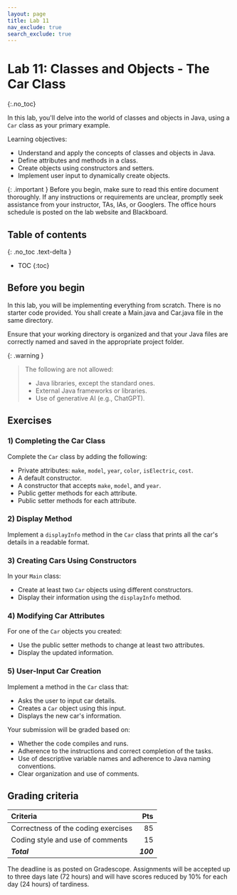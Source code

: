 ```yaml
---
layout: page
title: Lab 11
nav_exclude: true
search_exclude: true
---
```


# Lab 11: Classes and Objects - The Car Class
{:.no_toc}

In this lab, you'll delve into the world of classes and objects in Java, using a `Car` class as your primary example.

Learning objectives:
- Understand and apply the concepts of classes and objects in Java.
- Define attributes and methods in a class.
- Create objects using constructors and setters.
- Implement user input to dynamically create objects.

{: .important }
Before you begin, make sure to read this entire document thoroughly. If any instructions or requirements are unclear, promptly seek assistance from your instructor, TAs, IAs, or Googlers. The office hours schedule is posted on the lab website and Blackboard.

## Table of contents
{: .no_toc .text-delta }

- TOC
{:toc}

## Before you begin

In this lab, you will be implementing everything from scratch. There is no starter code provided. You shall create a Main.java and Car.java file in the same directory.

Ensure that your working directory is organized and that your Java files are correctly named and saved in the appropriate project folder.

{: .warning }
> The following are not allowed:
> - Java libraries, except the standard ones.
> - External Java frameworks or libraries.
> - Use of generative AI (e.g., ChatGPT).

## Exercises

### 1) Completing the Car Class
Complete the `Car` class by adding the following:
- Private attributes: `make`, `model`, `year`, `color`, `isElectric`, `cost`.
- A default constructor.
- A constructor that accepts `make`, `model`, and `year`.
- Public getter methods for each attribute.
- Public setter methods for each attribute.

### 2) Display Method
Implement a `displayInfo` method in the `Car` class that prints all the car's details in a readable format.

### 3) Creating Cars Using Constructors
In your `Main` class:
- Create at least two `Car` objects using different constructors.
- Display their information using the `displayInfo` method.

### 4) Modifying Car Attributes
For one of the `Car` objects you created:
- Use the public setter methods to change at least two attributes.
- Display the updated information.

### 5) User-Input Car Creation
Implement a method in the `Car` class that:
- Asks the user to input car details.
- Creates a `Car` object using this input.
- Displays the new car's information.

Your submission will be graded based on:
- Whether the code compiles and runs.
- Adherence to the instructions and correct completion of the tasks.
- Use of descriptive variable names and adherence to Java naming conventions.
- Clear organization and use of comments.



## Grading criteria

| **Criteria**                             |   **Pts** |
|:-----------------------------------------|----------:|
| Correctness of the coding exercises      |        85 |
| Coding style and use of comments         |        15 |
| **_Total_**                              | **_100_** |

The deadline is as posted on Gradescope. Assignments will be accepted up to three days late (72 hours) and will have scores reduced by 10% for each day (24 hours) of tardiness.

